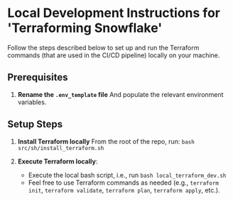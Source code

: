 # Local Development Instructions for 'Terraforming Snowflake'

Follow the steps described below to set up and run the Terraform commands (that are used in the CI/CD pipeline) locally on your machine.

## Prerequisites

1. **Rename the `.env_template` file**
    And populate the relevant environment variables.

## Setup Steps

1. **Install Terraform locally**
    From the root of the repo, run: `bash src/sh/install_terraform.sh`

2. **Execute Terraform locally**:
    - Execute the local bash script, i.e., run `bash local_terraform_dev.sh`
    - Feel free to use Terraform commands as needed (e.g., `terraform init`, `terraform validate`, `terraform plan`, `terraform apply`, etc.).
